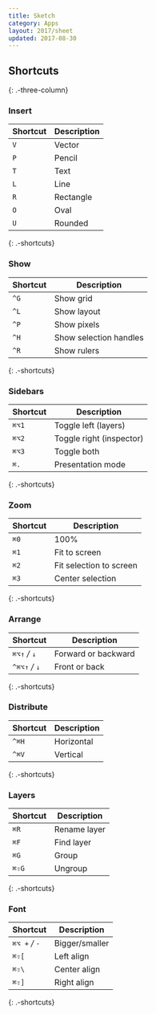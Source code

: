 ```yaml
---
title: Sketch
category: Apps
layout: 2017/sheet
updated: 2017-08-30
---
```


## Shortcuts

{: .-three-column}

### Insert

| Shortcut | Description |
| -------- | ----------- |
| `V`      | Vector      |
| `P`      | Pencil      |
| `T`      | Text        |
| `L`      | Line        |
| `R`      | Rectangle   |
| `O`      | Oval        |
| `U`      | Rounded     |

{: .-shortcuts}

### Show

| Shortcut | Description            |
| -------- | ---------------------- |
| `^G`     | Show grid              |
| `^L`     | Show layout            |
| `^P`     | Show pixels            |
| `^H`     | Show selection handles |
| `^R`     | Show rulers            |

{: .-shortcuts}

### Sidebars

| Shortcut | Description              |
| -------- | ------------------------ |
| `⌘⌥1`    | Toggle left (layers)     |
| `⌘⌥2`    | Toggle right (inspector) |
| `⌘⌥3`    | Toggle both              |
| `⌘.`     | Presentation mode        |

{: .-shortcuts}

### Zoom

| Shortcut | Description             |
| -------- | ----------------------- |
| `⌘0`     | 100%                    |
| `⌘1`     | Fit to screen           |
| `⌘2`     | Fit selection to screen |
| `⌘3`     | Center selection        |

{: .-shortcuts}

### Arrange

| Shortcut       | Description         |
| -------------- | ------------------- |
| `⌘⌥↑` _/_ `↓`  | Forward or backward |
| `^⌘⌥↑` _/_ `↓` | Front or back       |

{: .-shortcuts}

### Distribute

| Shortcut | Description |
| -------- | ----------- |
| `^⌘H`    | Horizontal  |
| `^⌘V`    | Vertical    |

{: .-shortcuts}

### Layers

| Shortcut | Description  |
| -------- | ------------ |
| `⌘R`     | Rename layer |
| `⌘F`     | Find layer   |
| `⌘G`     | Group        |
| `⌘⇧G`    | Ungroup      |

{: .-shortcuts}

### Font

| Shortcut       | Description    |
| -------------- | -------------- |
| `⌘⌥ +` _/_ `-` | Bigger/smaller |
| `⌘⇧[`          | Left align     |
| `⌘⇧\`          | Center align   |
| `⌘⇧]`          | Right align    |

{: .-shortcuts}
